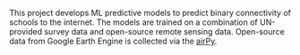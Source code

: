 This project develops ML predictive models to predict binary connectivity of schools to the internet. The models are trained on a combination of UN-provided survey data and open-source remote sensing data. Open-source data from Google Earth Engine is collected via the [airPy]([https://pages.github.com/](https://github.com/kelsdoerksen/airPy/tree/master)https://github.com/kelsdoerksen/airPy/tree/master).
